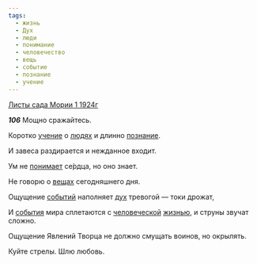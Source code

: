 ```yaml
---
tags:
  - жизнь
  - Дух
  - люди
  - понимание
  - человечество
  - вещь
  - событие
  - познание
  - учение
---
```


[Листы сада Мории 1 1924г](https://127.0.0.1:4002/agni/1924)

___106___
Мощно сражайтесь.   

Коротко [учение](../../../tags/#учение) о [людях](../../../tags/#люди) и длинно [познание](../../../tags/#познание).   

И завеса раздирается и нежданное входит.   

Ум не [понимает](../../../tags/#понимание) се́рдца, но оно знает.   

Не говорю о [вещах](../../../tags/#вещь) сегодняшнего дня.   

Ощущение [событий](../../../tags/#событие) наполняет [дух](../../../tags/#Дух) тревогой — токи дрожат,   

И [события](../../../tags/#событие) мира сплетаются с [человеческой](../../../tags/#человечество) [жизнью](../../../tags/#жизнь), и струны звучат сложно.   

Ощущение Явлений Творца не должно смущать воинов, но окрылять.   

Куйте стрелы. Шлю любовь.   

